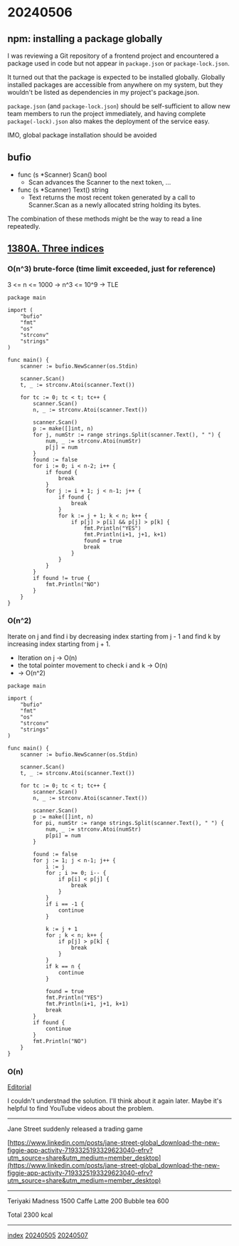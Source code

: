 <head><meta name="viewport" content="width=device-width, initial-scale=1.0, user-scalable=yes" /></head>

# 20240506

## npm: installing a package globally

I was reviewing a Git repository of a frontend project and encountered a package used in code but not appear in `package.json` or `package-lock.json`.

It turned out that the package is expected to be installed globally. Globally installed packages are accessible from anywhere on my system, but they wouldn\'t be listed as dependencies in my project\'s package.json.

`package.json` (and `package-lock.json`) should be self-sufficient to allow new team members to run the project immediately, and having complete `package(-lock).json` also makes the deployment of the service easy.

IMO, global package installation should be avoided

## bufio

- func (s \*Scanner) Scan() bool
	- Scan advances the Scanner to the next token, \.\.\.
- func (s \*Scanner) Text() string
	- Text returns the most recent token generated by a call to Scanner.Scan as a newly allocated string holding its bytes.

The combination of these methods might be the way to read a line repeatedly.

## [1380A. Three indices]()

### O(n^3) brute-force (time limit exceeded, just for reference)

3 <= n <= 1000 -> n^3 <= 10^9 -> TLE

```
package main

import (
	"bufio"
	"fmt"
	"os"
	"strconv"
	"strings"
)

func main() {
	scanner := bufio.NewScanner(os.Stdin)

	scanner.Scan()
	t, _ := strconv.Atoi(scanner.Text())

	for tc := 0; tc < t; tc++ {
		scanner.Scan()
		n, _ := strconv.Atoi(scanner.Text())

		scanner.Scan()
		p := make([]int, n)
		for j, numStr := range strings.Split(scanner.Text(), " ") {
			num, _ := strconv.Atoi(numStr)
			p[j] = num
		}
		found := false
		for i := 0; i < n-2; i++ {
			if found {
				break
			}
			for j := i + 1; j < n-1; j++ {
				if found {
					break
				}
				for k := j + 1; k < n; k++ {
					if p[j] > p[i] && p[j] > p[k] {
						fmt.Println("YES")
						fmt.Println(i+1, j+1, k+1)
						found = true
						break
					}
				}
			}
		}
		if found != true {
			fmt.Println("NO")
		}
	}
}
```

### O(n^2)

Iterate on j and find i by decreasing index starting from j - 1 and find k by increasing index starting from j + 1. 

- Iteration on j -> O(n)
- the total pointer movement to check i and k -> O(n)
- -> O(n^2)

```
package main

import (
	"bufio"
	"fmt"
	"os"
	"strconv"
	"strings"
)

func main() {
	scanner := bufio.NewScanner(os.Stdin)

	scanner.Scan()
	t, _ := strconv.Atoi(scanner.Text())

	for tc := 0; tc < t; tc++ {
		scanner.Scan()
		n, _ := strconv.Atoi(scanner.Text())

		scanner.Scan()
		p := make([]int, n)
		for pi, numStr := range strings.Split(scanner.Text(), " ") {
			num, _ := strconv.Atoi(numStr)
			p[pi] = num
		}

		found := false
		for j := 1; j < n-1; j++ {
			i := j
			for ; i >= 0; i-- {
				if p[i] < p[j] {
					break
				}
			}
			if i == -1 {
				continue
			}

			k := j + 1
			for ; k < n; k++ {
				if p[j] > p[k] {
					break
				}
			}
			if k == n {
				continue
			}

			found = true
			fmt.Println("YES")
			fmt.Println(i+1, j+1, k+1)
			break
		}
		if found {
			continue
		}
		fmt.Println("NO")
	}
}
```

### O(n)

[Editorial](https://codeforces.com/blog/entry/80054)

I couldn\'t understnad the solution. I\'ll think about it again later. Maybe it\'s helpful to find YouTube videos about the problem.

---

Jane Street suddenly released a trading game

[https://www.linkedin.com/posts/jane-street-global_download-the-new-figgie-app-activity-7193325193329623040-efrv?utm_source=share&utm_medium=member_desktop](https://www.linkedin.com/posts/jane-street-global_download-the-new-figgie-app-activity-7193325193329623040-efrv?utm_source=share&utm_medium=member_desktop)

---

Teriyaki Madness 1500
Caffe Latte 200
Bubble tea 600

Total 2300 kcal

---

[index](../../index.html)
[20240505](20240505.html)
[20240507](20240507.html)
